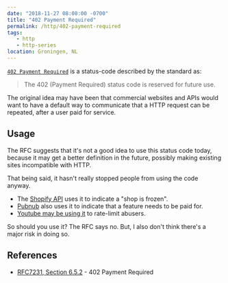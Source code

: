 ```yaml
---
date: "2018-11-27 08:00:00 -0700"
title: "402 Payment Required"
permalink: /http/402-payment-required
tags:
   - http
   - http-series
location: Groningen, NL
---
```


[`402 Payment Required`][1] is a status-code described by the standard as:

> The 402 (Payment Required) status code is reserved for future use.

The original idea may have been that commercial websites and APIs would want
to have a default way to communicate that a HTTP request can be repeated,
after a user paid for service.


Usage
-----

The RFC suggests that it's not a good idea to use this status code today,
because it may get a better definition in the future, possibly making existing
sites incompatible with HTTP.

That being said, it hasn't really stopped people from using the code anyway.

* The [Shopify API][2] uses it to indicate a "shop is frozen".
* [Pubnub][3] also uses it to indicate that a feature needs to be paid for.
* [Youtube may be using it][4] to rate-limit abusers.

So should you use it? The RFC says no. But, I also don't think there's a major
risk in doing so.


References
----------

* [RFC7231, Section 6.5.2][1] - 402 Payment Required

[1]: https://tools.ietf.org/html/rfc7231#section-6.5.2 "402 Payment Required"
[2]: https://help.shopify.com/en/api/getting-started/response-status-codes
[3]: https://support.pubnub.com/support/solutions/articles/14000069039-why-am-i-getting-402-payment-required-response-in-my-javascript-app-
[4]: https://github.com/rg3/youtube-dl/blob/master/README.md#http-error-429-too-many-requests-or-402-payment-required
